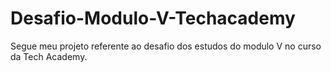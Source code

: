 # Desafio-Modulo-V-Techacademy
Segue meu projeto referente ao desafio dos estudos do modulo V no curso da Tech Academy.
